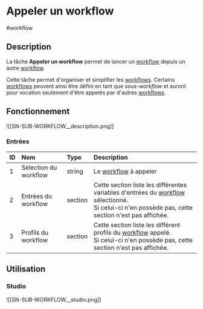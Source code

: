 # Appeler un workflow

#workflow

## Description

La tâche **Appeler un workflow** permet de lancer un [workflow](Glossaire.md#Workflow) depuis un autre [workflow](Glossaire.md#Workflow).


Cette tâche permet d'organiser et simplifier les [workflows](Glossaire.md#Workflow).
Certains [workflows](Glossaire.md#Workflow) peuvent ainsi être défini en tant que *sous-workflow* et auront pour vocation seulement d'être appelés par d'autres [workflows](Glossaire.md#Workflow).

## Fonctionnement

![[SN-SUB-WORKFLOW__description.png]]

### Entrées

| ID | Nom | Type | Description |
|:-|:-|:-|:-|
| 1 | Sélection du workflow | string | Le [workflow](Glossaire.md#Workflow) à appeler |
| 2 | Entrées du workflow | section | Cette section liste les différentes variables d'entrées du [workflow](Glossaire.md#Workflow) sélectionné.<br />Si celui-ci n'en possède pas, cette section n'est pas affichée. |
| 3 | Profils du workflow | section | Cette section liste les différent profils du [workflow](Glossaire.md#Workflow) appelé.<br />Si celui-ci n'en possède pas, cette section n'est pas affichée. |

## Utilisation

### Studio

![[SN-SUB-WORKFLOW__studio.png]]

